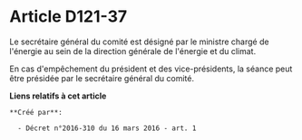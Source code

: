 # Article D121-37

Le  secrétaire général du comité est désigné par le ministre chargé de  l'énergie au sein de la direction générale de
l'énergie et du climat. 

En cas d'empêchement du président et des vice-présidents, la séance peut être présidée par le secrétaire général du comité.

**Liens relatifs à cet article**

	**Créé par**:

	  - Décret n°2016-310 du 16 mars 2016 - art. 1
